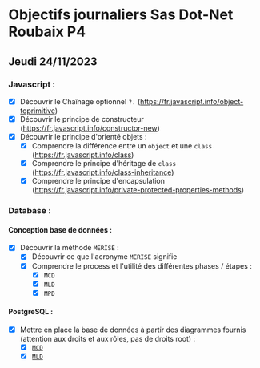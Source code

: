 # Objectifs journaliers Sas Dot-Net Roubaix P4

## Jeudi 24/11/2023

### Javascript :


- [x] Découvrir le Chaînage optionnel `?.` (https://fr.javascript.info/object-toprimitive)
- [x] Découvrir le principe de constructeur (https://fr.javascript.info/constructor-new)
- [x] Découvrir le principe d'orienté objets :
    - [x] Comprendre la différence entre un `object` et une `class` (https://fr.javascript.info/class)
    - [x] Comprendre le principe d'héritage de `class` (https://fr.javascript.info/class-inheritance)
    - [x] Comprendre le principe d'encapsulation (https://fr.javascript.info/private-protected-properties-methods)  

### Database :

#### Conception base de données :

- [x] Découvrir la méthode `MERISE` :
    - [x] Découvrir ce que l'acronyme `MERISE` signifie
    - [x] Comprendre le process et l'utilité des différentes phases / étapes : 
        - [x] `MCD`
        - [x] `MLD`
        - [x] `MPD`

#### PostgreSQL : 

- [x] Mettre en place la base de données à partir des diagrammes fournis (attention aux droits et aux rôles, pas de droits root) : 
    - [x] [`MCD`](./img/mcd.png)
    - [x] [`MLD`](./img/mld.png)
